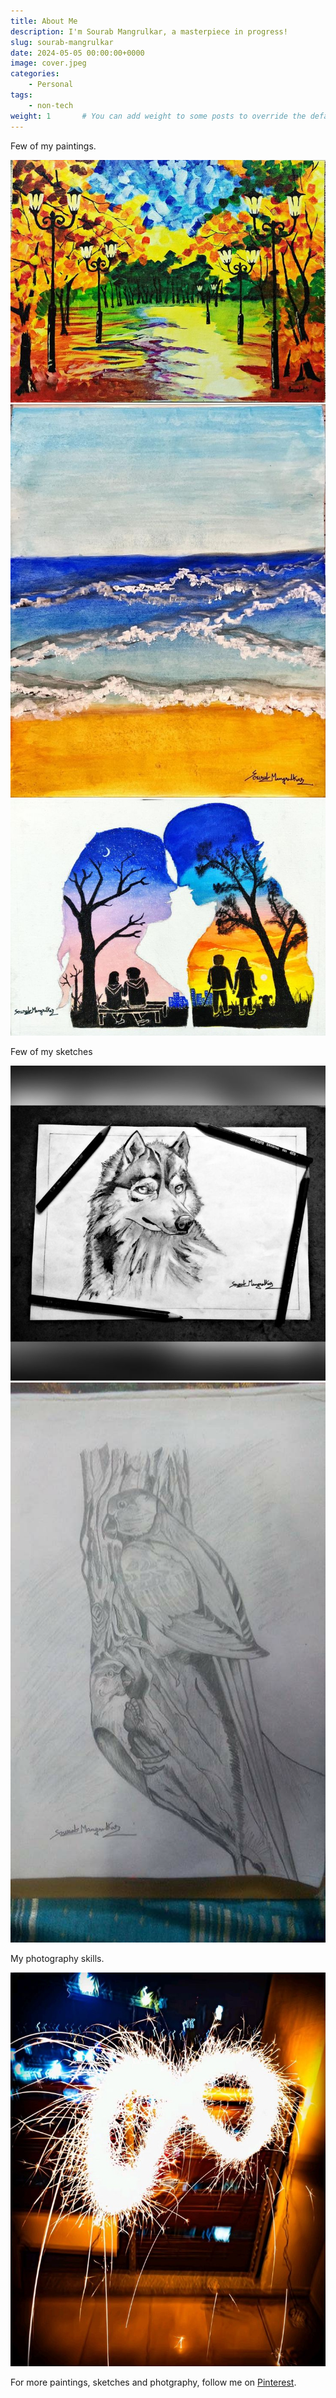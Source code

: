 ```yaml
---
title: About Me
description: I'm Sourab Mangrulkar, a masterpiece in progress!
slug: sourab-mangrulkar
date: 2024-05-05 00:00:00+0000
image: cover.jpeg
categories:
    - Personal
tags:
    - non-tech
weight: 1       # You can add weight to some posts to override the default sorting (date descending)
---
```


Few of my paintings.

![Colours of Nature](cover.jpeg) ![Joy of Painting](waves.jpeg) ![Then, Now and Forever](forever.jpeg)


Few of my sketches

![A lone wolf](wolf.jpeg) ![Parrots on a tree](parrots.jpeg)

My photography skills.

![Adding infinite sparkles to your life](infinity.jpeg)

For more paintings, sketches and photgraphy, follow me on [Pinterest](https://in.pinterest.com/sourab_m/).